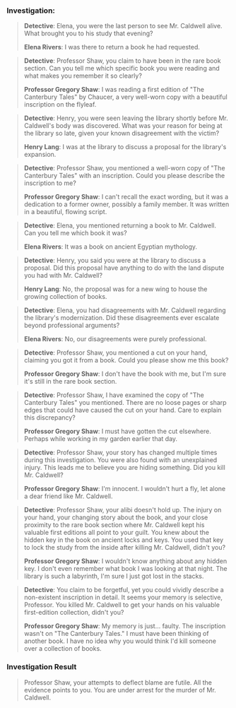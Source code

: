 ### Investigation:

> **Detective**: Elena, you were the last person to see Mr. Caldwell alive. What brought you to his study that evening?
> 
> **Elena Rivers**: I was there to return a book he had requested.

> **Detective**: Professor Shaw, you claim to have been in the rare book section. Can you tell me which specific book you were reading and what makes you remember it so clearly?
> 
> **Professor Gregory Shaw**: I was reading a first edition of "The Canterbury Tales" by Chaucer, a very well-worn copy with a beautiful inscription on the flyleaf.

> **Detective**: Henry, you were seen leaving the library shortly before Mr. Caldwell's body was discovered. What was your reason for being at the library so late, given your known disagreement with the victim?
> 
> **Henry Lang**: I was at the library to discuss a proposal for the library's expansion.

> **Detective**: Professor Shaw, you mentioned a well-worn copy of "The Canterbury Tales" with an inscription. Could you please describe the inscription to me?
> 
> **Professor Gregory Shaw**: I can't recall the exact wording, but it was a dedication to a former owner, possibly a family member. It was written in a beautiful, flowing script.

> **Detective**: Elena, you mentioned returning a book to Mr. Caldwell. Can you tell me which book it was?
> 
> **Elena Rivers**: It was a book on ancient Egyptian mythology.

> **Detective**: Henry, you said you were at the library to discuss a proposal. Did this proposal have anything to do with the land dispute you had with Mr. Caldwell?
> 
> **Henry Lang**: No, the proposal was for a new wing to house the growing collection of books.

> **Detective**: Elena, you had disagreements with Mr. Caldwell regarding the library's modernization. Did these disagreements ever escalate beyond professional arguments?
> 
> **Elena Rivers**: No, our disagreements were purely professional.

> **Detective**: Professor Shaw, you mentioned a cut on your hand, claiming you got it from a book. Could you please show me this book?
> 
> **Professor Gregory Shaw**: I don't have the book with me, but I'm sure it's still in the rare book section.

> **Detective**: Professor Shaw, I have examined the copy of "The Canterbury Tales" you mentioned. There are no loose pages or sharp edges that could have caused the cut on your hand. Care to explain this discrepancy?
> 
> **Professor Gregory Shaw**: I must have gotten the cut elsewhere. Perhaps while working in my garden earlier that day.

> **Detective**: Professor Shaw, your story has changed multiple times during this investigation. You were also found with an unexplained injury. This leads me to believe you are hiding something. Did you kill Mr. Caldwell?
> 
> **Professor Gregory Shaw**: I'm innocent. I wouldn't hurt a fly, let alone a dear friend like Mr. Caldwell.

> **Detective**: Professor Shaw, your alibi doesn't hold up. The injury on your hand, your changing story about the book, and your close proximity to the rare book section where Mr. Caldwell kept his valuable first editions all point to your guilt. You knew about the hidden key in the book on ancient locks and keys.  You used that key to lock the study from the inside after killing Mr. Caldwell, didn't you?
> 
> **Professor Gregory Shaw**: I wouldn't know anything about any hidden key. I don't even remember what book I was looking at that night. The library is such a labyrinth, I'm sure I just got lost in the stacks.

> **Detective**: You claim to be forgetful, yet you could vividly describe a non-existent inscription in detail. It seems your memory is selective, Professor. You killed Mr. Caldwell to get your hands on his valuable first-edition collection, didn't you?
> 
> **Professor Gregory Shaw**: My memory is just... faulty. The inscription wasn't on "The Canterbury Tales." I must have been thinking of another book.  I have no idea why you would think I'd kill someone over a collection of books.

### Investigation Result

> Professor Shaw, your attempts to deflect blame are futile.  All the evidence points to you.  You are under arrest for the murder of Mr. Caldwell.
